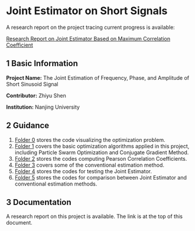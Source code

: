 # Joint Estimator on Short Signals

A research report on the project tracing current progress is available:

[Research Report on Joint Estimator Based on Maximum Correlation Coefficient](https://github.com/Addie-020/Joint-Estimator-of-Parameters-of-Short-Time-Sinusoid/blob/main/joint-estimator_zhiyu-shen.pdf) 

## 1	Basic Information

**Project Name:** The Joint Estimation of Frequency, Phase, and Amplitude of Short Sinusoid Signal 

**Contributor:** Zhiyu Shen

**Institution:** Nanjing University

## 2	Guidance

1) [Folder 0](https://github.com/Addie-020/Joint-Estimator-of-Parameters-of-Short-Time-Sinusoid/tree/main/0_TheoryExplanation/1_CorrelationDisplay) stores the code visualizing the optimization problem.
2) [Folder 1](https://github.com/Addie-020/Joint-Estimator-of-Parameters-of-Short-Time-Sinusoid/tree/main/1_BasicAlgorithms) covers the basic optimization algorithms applied in this project, including Particle Swarm Optimization and Conjugate Gradient Method.
3) [Folder 2](https://github.com/Addie-020/Joint-Estimator-of-Parameters-of-Short-Time-Sinusoid/tree/main/2_CorrelationComputation) stores the codes computing Pearson Correlation Coefficients.
4) [Folder 3](https://github.com/Addie-020/Joint-Estimator-of-Parameters-of-Short-Time-Sinusoid/tree/main/3_ConventionalMethod) covers some of the conventional estimation method.
5) [Folder 4](https://github.com/Addie-020/Joint-Estimator-of-Parameters-of-Short-Time-Sinusoid/tree/main/4_JointEstimatorTest) stores the codes for testing the Joint Estimator.
6) [Folder 5](https://github.com/Addie-020/Joint-Estimator-of-Parameters-of-Short-Time-Sinusoid/tree/main/5_MethodComparison) stores the codes for comparison between Joint Estimator and conventional estimation methods.

## 3	Documentation

A research report on this project is available. The link is at the top of this document.
